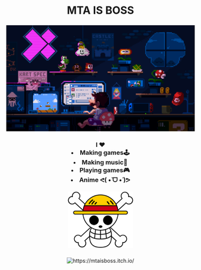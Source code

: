 
<h1 align="center"> MTA IS BOSS</h1>

###

<div align="center" >
  <img height="" src="https://github.com/MTAISBOSS/MTAISBOSS/blob/main/pixel-jeff-mario.gif"/>

</div>

###

<div align="center">
  <h3>
    I ♥️
    <li>
    Making games🕹️
    </li>
     <li>
    Making music🎹
    </li>
     <li>
    Playing games🎮
    </li>
     <li>
    Anime ᕙ(  •̀ ᗜ •́  )ᕗ
    </li>
  </h3>
</div>

###

<div>
  <div align="center">
    <img height="150" src="https://github.com/MTAISBOSS/MTAISBOSS/blob/main/483-4832657_one-piece-flag-hd-png-download.png"/>
  </div>
</div>

###

<div>
  <div align="center">
    <img height="150" alt="https://mtaisboss.itch.io/" src="https://static.wikia.nocookie.net/logopedia/images/0/01/Itch_io.svg/revision/latest?cb=20220421190013"/>
  </div>
</div>

###

